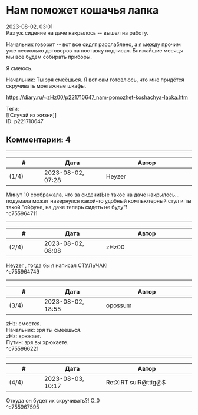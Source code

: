 Нам поможет кошачья лапка
=========================

  
2023-08-02, 03:01  
 Раз уж сидение на даче накрылось -- вышел на работу.   
   
 Начальник говорит -- вот все сидят расслаблено, а я между прочим уже несколько договоров на поставку подписал. Ближайшие месяцы мы все будем собирать приборы.   
   
 Я смеюсь.   
   
 Начальник: Ты зря смеёшься. Я вот сам готовлюсь, что мне придётся скручивать монтажные шкафы.   
  
<https://diary.ru/~zHz00/p221710647_nam-pomozhet-koshachya-lapka.htm>  
  
Теги:  
[[Случай из жизни]]  
ID: p221710647  


Комментарии: 4
--------------

  


---



|         #         |              Дата              |                     Автор                     |           ID           |
| --- | --- | --- | --- |
| (1/4) | 2023-08-02, 07:28 | Heyzer | c755964711 |

  
 Минут 10 соображала, что за сидени(Ь)е такое на даче накрылось... подумала может навернулся какой-то удобный компьютерный стул и ты такой "ойфуне, на даче теперь сидеть не буду"!   
 ^c755964711

---



|         #         |              Дата              |                     Автор                     |           ID           |
| --- | --- | --- | --- |
| (2/4) | 2023-08-02, 08:08 | zHz00 | c755964749 |

  
  [Heyzer](https://heyzero.diary.ru "Orca's dreams")  , тогда бы я написал СТУЛЬЧАК!   
 ^c755964749

---



|         #         |              Дата              |                     Автор                     |           ID           |
| --- | --- | --- | --- |
| (3/4) | 2023-08-02, 18:55 | opossum | c755966221 |

  
 zHz: смеется.   
 Начальник: зря ты смеешься.   
 zHz: хрюкает.   
 Путин: зря вы хрюкаете.   
 ^c755966221

---



|         #         |              Дата              |                     Автор                     |           ID           |
| --- | --- | --- | --- |
| (4/4) | 2023-08-03, 10:17 | RetXiRT suiR@ttig@$ | c755967595 |

  
 Откуда он будет их скручивать?! О\_0   
 ^c755967595